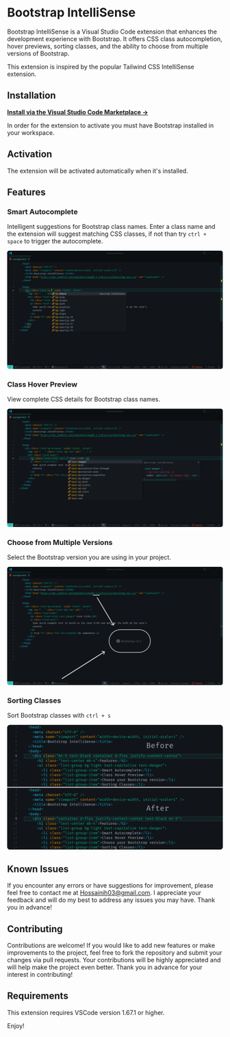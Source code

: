 # Bootstrap IntelliSense

Bootstrap IntelliSense is a Visual Studio Code extension that enhances the development experience with Bootstrap. It offers CSS class autocompletion, hover previews, sorting classes, and the ability to choose from multiple versions of Bootstrap.

This extension is inspired by the popular Tailwind CSS IntelliSense extension.

## Installation

**[Install via the Visual Studio Code Marketplace →](https://marketplace.visualstudio.com/items?itemName=hossaini.bootstrap-intellisense)**

In order for the extension to activate you must have Bootstrap installed in your workspace.

## Activation

The extension will be activated automatically when it's installed.

## Features

### Smart Autocomplete

Intelligent suggestions for Bootstrap class names.
Enter a class name and the extension will suggest matching CSS classes, if not than try `ctrl + space` to trigger the autocomplete.

<img src="/assets/images/autocomplete.png"/>

### Class Hover Preview

View complete CSS details for Bootstrap class names.

<img src="/assets/images/css-details.png"/>

### Choose from Multiple Versions

Select the Bootstrap version you are using in your project.

<img src="/assets/images/bootsrap-version.png"/>

### Sorting Classes

Sort Bootstrap classes with `ctrl + s`

<img src="/assets/images/sort.png"/>

## Known Issues

If you encounter any errors or have suggestions for improvement, please feel free to contact me at Hossainih03@gmail.com. I appreciate your feedback and will do my best to address any issues you may have. Thank you in advance!

## Contributing

Contributions are welcome! If you would like to add new features or make improvements to the project, feel free to fork the repository and submit your changes via pull requests. Your contributions will be highly appreciated and will help make the project even better. Thank you in advance for your interest in contributing!

## Requirements

This extension requires VSCode version 1.67.1 or higher.

Enjoy!

